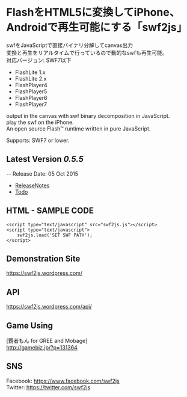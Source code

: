 FlashをHTML5に変換してiPhone、Androidで再生可能にする「swf2js」
======

swfをJavaScriptで直接バイナリ分解してcanvas出力  
変換と再生をリアルタイムで行っているので動的なswfも再生可能。  
対応バージョン: SWF7以下
* FlashLite 1.x
* FlashLite 2.x
* FlashPlayer4
* FlashPlayer5
* FlashPlayer6
* FlashPlayer7
  
  
output in the canvas with swf binary decomposition in JavaScript.  
play the swf on the iPhone.  
An open source Flash™ runtime written in pure JavaScript.

Supports: SWF7 or lower.  


## Latest Version *0.5.5*  

-- Release Date: 05 Oct 2015  

* [ReleaseNotes](https://github.com/ienaga/swf2js/wiki/Release-Notes)  
* [Todo](https://github.com/ienaga/swf2js/wiki/Todo)  


## HTML - SAMPLE CODE

```
<script type="text/javascript" src="swf2js.js"></script>
<script type="text/javascript">
    swf2js.load('SET SWF PATH');
</script>  
```


## Demonstration Site  

https://swf2js.wordpress.com/  


## API  

https://swf2js.wordpress.com/api/   


## Game Using  

[覇者もん for GREE and Mobage]  
http://gamebiz.jp/?p=131364  


## SNS  

Facebook: https://www.facebook.com/swf2js  
Twitter: https://twitter.com/swf2js  





